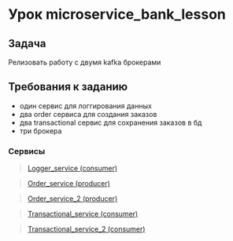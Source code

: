 # Урок microservice_bank_lesson

## Задача
Релизовать работу с двумя kafka брокерами

## Требования к заданию
- один сервис для логгирования данных
- два order сервиса для создания заказов
- два transactional сервис для сохранения заказов в бд
- три брокера


### Сервисы

>[Logger_service (consumer)](https://github.com/AbdulatipA/Kafka_microservice_bank_lesson/tree/main/Logger_service/src/main/java/org/example/logger_service)

>[Order_service (producer)](https://github.com/AbdulatipA/Kafka_microservice_bank_lesson/tree/main/Order_service/src/main/java/org/example/order_service)

>[Order_service_2 (producer)](https://github.com/AbdulatipA/Kafka_microservice_bank_lesson/tree/main/Order_service_2/src/main/java/org/example/order_service_2)

>[Transactional_service (consumer)](https://github.com/AbdulatipA/Kafka_microservice_bank_lesson/tree/main/Transactional_service/src/main/java/org/example/transactional_service)

>[Transactional_service_2 (consumer)](https://github.com/AbdulatipA/Kafka_microservice_bank_lesson/tree/main/Transactional_service_2/src/main/java/org/example/transactional_service_2)


